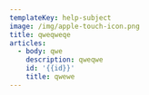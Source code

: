 ```yaml
---
templateKey: help-subject
image: /img/apple-touch-icon.png
title: qweqweqe
articles:
  - body: qwe
    description: qweqwe
    id: '{{id}}'
    title: qwewe
---
```


